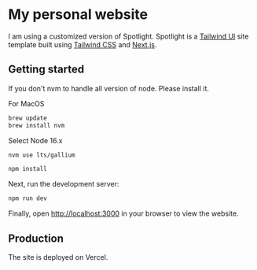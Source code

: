 # My personal website 

I am using a customized version of Spotlight.
Spotlight is a [Tailwind UI](https://tailwindui.com) site template built using [Tailwind CSS](https://tailwindcss.com) and [Next.js](https://nextjs.org).

## Getting started

If you don't nvm to handle all version of node.
Please install it.

For MacOS
```bash
brew update
brew install nvm
```

Select Node 16.x
```bash
nvm use lts/gallium
```

```bash
npm install
```

Next, run the development server:

```bash
npm run dev
```

Finally, open [http://localhost:3000](http://localhost:3000) in your browser to view the website.

## Production
The site is deployed on Vercel.
